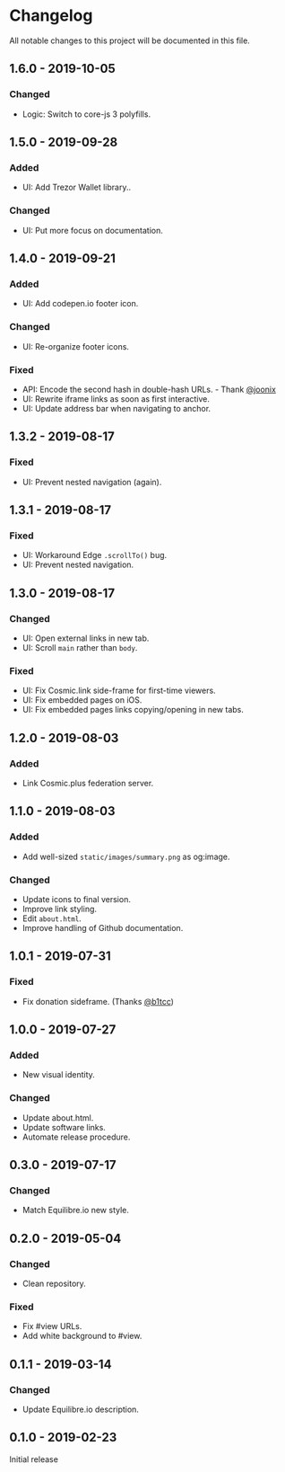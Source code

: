 # Changelog

All notable changes to this project will be documented in this file.

## 1.6.0 - 2019-10-05

### Changed

- Logic: Switch to core-js 3 polyfills.

## 1.5.0 - 2019-09-28

### Added

- UI: Add Trezor Wallet library..

### Changed

- UI: Put more focus on documentation.

## 1.4.0 - 2019-09-21

### Added

- UI: Add codepen.io footer icon.

### Changed

- UI: Re-organize footer icons.

### Fixed

- API: Encode the second hash in double-hash URLs. - Thank
  [@joonix](https://keybase.io/joonix)
- UI: Rewrite iframe links as soon as first interactive.
- UI: Update address bar when navigating to anchor.

## 1.3.2 - 2019-08-17

### Fixed

- UI: Prevent nested navigation (again).

## 1.3.1 - 2019-08-17

### Fixed

- UI: Workaround Edge `.scrollTo()` bug.
- UI: Prevent nested navigation.

## 1.3.0 - 2019-08-17

### Changed

- UI: Open external links in new tab.
- UI: Scroll `main` rather than `body`.

### Fixed

- UI: Fix Cosmic.link side-frame for first-time viewers.
- UI: Fix embedded pages on iOS.
- UI: Fix embedded pages links copying/opening in new tabs.

## 1.2.0 - 2019-08-03

### Added

- Link Cosmic.plus federation server.

## 1.1.0 - 2019-08-03

### Added

- Add well-sized `static/images/summary.png` as og:image.

### Changed

- Update icons to final version.
- Improve link styling.
- Edit `about.html`.
- Improve handling of Github documentation.

## 1.0.1 - 2019-07-31

### Fixed

- Fix donation sideframe. (Thanks [@b1tcc])

## 1.0.0 - 2019-07-27

### Added

- New visual identity.

### Changed

- Update about.html.
- Update software links.
- Automate release procedure.

## 0.3.0 - 2019-07-17

### Changed

- Match Equilibre.io new style.

## 0.2.0 - 2019-05-04

### Changed

- Clean repository.

### Fixed

- Fix #view URLs.
- Add white background to #view.

## 0.1.1 - 2019-03-14

### Changed

- Update Equilibre.io description.

## 0.1.0 - 2019-02-23

Initial release

[@b1tcc]: https://keybase.io/b1tcc
